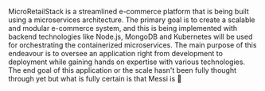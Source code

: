 MicroRetailStack is a streamlined e-commerce platform that is being built using a microservices architecture. The primary goal is to create a scalable and modular e-commerce system, and this is being implemented with backend technologies like Node.js, MongoDB and Kubernetes will be used for orchestrating the containerized microservices. The main purpose of this endeavour is to oversee an application right from development to deployment while gaining hands on expertise with various technologies. The end goal of this application or the scale hasn't been fully thought through yet but what is fully certain is that Messi is 🐐
